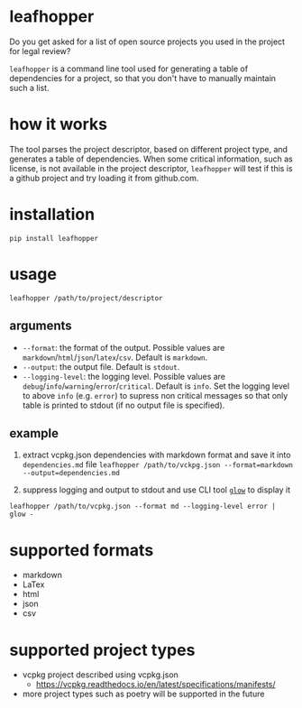 # leafhopper
Do you get asked for a list of open source projects you used in the project for legal review?

`leafhopper` is a command line tool used for generating a table of dependencies for a project, so that you don't have to manually maintain such a list.

# how it works
The tool parses the project descriptor, based on different project type, and generates a table of dependencies. When some critical information, such as license, is not available in the project descriptor, `leafhopper` will test if this is a github project and try loading it from github.com.

# installation
`pip install leafhopper`

# usage
`leafhopper /path/to/project/descriptor`
## arguments
* `--format`: the format of the output. Possible values are `markdown`/`html`/`json`/`latex`/`csv`. Default is `markdown`.
* `--output`: the output file. Default is `stdout`.
* `--logging-level`: the logging level. Possible values are `debug`/`info`/`warning`/`error`/`critical`. Default is `info`. Set the logging level to above `info` (e.g. `error`) to supress non critical messages so that only table is printed to stdout (if no output file is specified).

## example
1. extract vcpkg.json dependencies with markdown format and save it into `dependencies.md` file
`leafhopper /path/to/vckpg.json --format=markdown --output=dependencies.md`


2. suppress logging and output to stdout and use CLI tool [`glow`](https://github.com/charmbracelet/glow) to display it
```
leafhopper /path/to/vcpkg.json --format md --logging-level error | glow -
```

# supported formats
* markdown
* LaTex
* html
* json
* csv

# supported project types
* vcpkg project described using vcpkg.json
  * https://vcpkg.readthedocs.io/en/latest/specifications/manifests/
* more project types such as poetry will be supported in the future